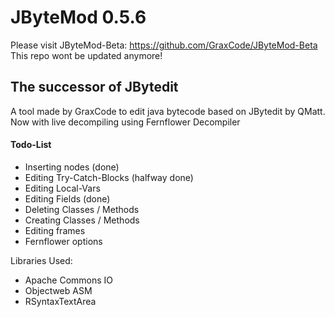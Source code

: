 # JByteMod 0.5.6

Please visit JByteMod-Beta: https://github.com/GraxCode/JByteMod-Beta
This repo wont be updated anymore!

## The successor of JBytedit
A tool made by GraxCode to edit java bytecode based on JBytedit by QMatt.
Now with live decompiling using Fernflower Decompiler

#### Todo-List
- Inserting nodes (done)
- Editing Try-Catch-Blocks (halfway done)
- Editing Local-Vars
- Editing Fields (done)
- Deleting Classes / Methods
- Creating Classes / Methods
- Editing frames
- Fernflower options

Libraries Used:
- Apache Commons IO
- Objectweb ASM
- RSyntaxTextArea
